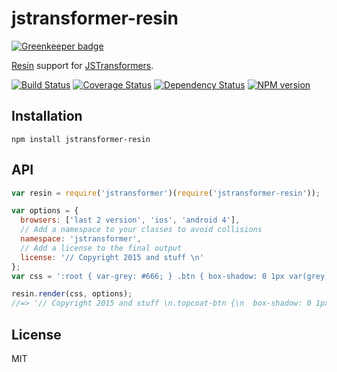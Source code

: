# jstransformer-resin

[![Greenkeeper badge](https://badges.greenkeeper.io/jstransformers/jstransformer-resin.svg)](https://greenkeeper.io/)

[Resin](https://github.com/topcoat/resin) support for [JSTransformers](http://github.com/jstransformers).

[![Build Status](https://img.shields.io/travis/jstransformers/jstransformer-resin/master.svg)](https://travis-ci.org/jstransformers/jstransformer-resin)
[![Coverage Status](https://img.shields.io/codecov/c/github/jstransformers/jstransformer-resin/master.svg)](https://codecov.io/gh/jstransformers/jstransformer-resin)
[![Dependency Status](https://img.shields.io/david/jstransformers/jstransformer-resin/master.svg)](http://david-dm.org/jstransformers/jstransformer-resin)
[![NPM version](https://img.shields.io/npm/v/jstransformer-resin.svg)](https://www.npmjs.org/package/jstransformer-resin)

## Installation

    npm install jstransformer-resin

## API

```js
var resin = require('jstransformer')(require('jstransformer-resin'));

var options = {
  browsers: ['last 2 version', 'ios', 'android 4'],
  // Add a namespace to your classes to avoid collisions
  namespace: 'jstransformer',
  // Add a license to the final output
  license: '// Copyright 2015 and stuff \n'
};
var css = ':root { var-grey: #666; } .btn { box-shadow: 0 1px var(grey); }';

resin.render(css, options);
//=> '// Copyright 2015 and stuff \n.topcoat-btn {\n  box-shadow: 0 1px #666;\n}'
```

## License

MIT
